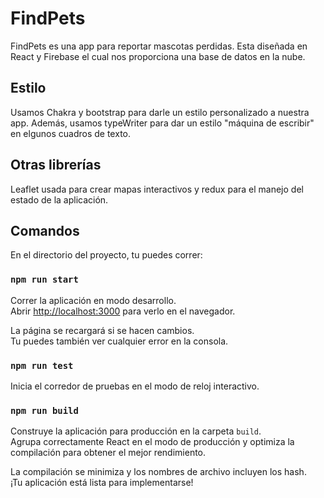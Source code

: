 # FindPets

FindPets es una app para reportar mascotas perdidas. Esta diseñada en React y Firebase el cual nos proporciona una base de datos en la nube. 

## Estilo

Usamos Chakra y bootstrap para darle un estilo personalizado a nuestra app. Además, usamos typeWriter para dar un estilo "máquina de escribir" en elgunos cuadros de texto.

## Otras librerías

Leaflet usada para crear mapas interactivos y redux para el manejo del estado de la aplicación.

## Comandos

En el directorio del proyecto, tu puedes correr:

### `npm run start`

Correr la aplicación en modo desarrollo.\
Abrir [http://localhost:3000](http://localhost:3000) para verlo en el navegador.

La página se recargará si se hacen cambios.\
Tu puedes también ver cualquier error en la consola.

### `npm run test`

Inicia el corredor de pruebas en el modo de reloj interactivo.

### `npm run build`

Construye la aplicación para producción en la carpeta `build`. \
Agrupa correctamente React en el modo de producción y optimiza la compilación para obtener el mejor rendimiento.

La compilación se minimiza y los nombres de archivo incluyen los hash. \
¡Tu aplicación está lista para implementarse!

